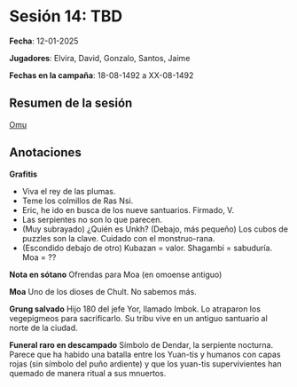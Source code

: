 # Sesión 14: TBD

**Fecha**: 12-01-2025

**Jugadores**: Elvira, David, Gonzalo, Santos, Jaime

**Fechas en la campaña**: 18-08-1492 a XX-08-1492

## Resumen de la sesión

[Omu](/lugares/Omu)

## Anotaciones
**Grafitis**
* Viva el rey de las plumas.
* Teme los colmillos de Ras Nsi.
* Eric, he ido en busca de los nueve santuarios. Firmado, V.
* Las serpientes no son lo que parecen.
* (Muy subrayado) ¿Quién es Unkh? (Debajo, más pequeño) Los cubos de puzzles son la clave. Cuidado con el monstruo-rana.
* (Escondido debajo de otro) Kubazan = valor. Shagambi = sabuduría. Moa = ??

**Nota en sótano** Ofrendas para Moa (en omoense antiguo)

**Moa** Uno de los dioses de Chult. No sabemos más.

**Grung salvado** Hijo 180 del jefe Yor, llamado Imbok. Lo atraparon los vegepigmeos para sacrificarlo. Su tribu vive en un antiguo santuario al norte de la ciudad.

**Funeral raro en descampado** Símbolo de Dendar, la serpiente nocturna. Parece que ha habido una batalla entre los Yuan-tis y humanos con capas rojas (sin símbolo del puño ardiente) y que los yuan-tis supervivientes han quemado de manera ritual a sus mnuertos.

